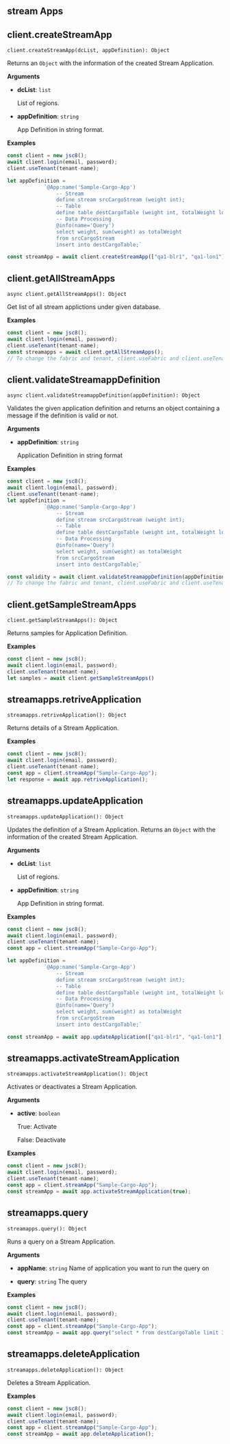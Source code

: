 ## stream Apps

## client.createStreamApp

`client.createStreamApp(dcList, appDefinition): Object`

Returns an `Object` with the information of the created Stream Application.

**Arguments**

- **dcList**: `list`

    List of regions.

- **appDefinition**: `string`

    App Definition in string format.

**Examples**

```js
const client = new jsc8();
await client.login(email, password);
client.useTenant(tenant-name);

let appDefinition = 
            `@App:name('Sample-Cargo-App')
                -- Stream
                define stream srcCargoStream (weight int);
                -- Table
                define table destCargoTable (weight int, totalWeight long);
                -- Data Processing
                @info(name='Query')
                select weight, sum(weight) as totalWeight
                from srcCargoStream
                insert into destCargoTable;`

const streamApp = await client.createStreamApp(["qa1-blr1", "qa1-lon1"], appDefinition );
```

## client.getAllStreamApps

`async client.getAllStreamApps(): Object`

Get list of all stream applictions under given database.

**Examples**

```js
const client = new jsc8();
await client.login(email, password);
client.useTenant(tenant-name);
const streamapps = await client.getAllStreamApps();
// To change the fabric and tenant, client.useFabric and client.useTenant respectively
```

## client.validateStreamappDefinition

`async client.validateStreamappDefinition(appDefinition): Object`

Validates the given application definition and returns an object containing a message if the definition is valid or not.

**Arguments**

- **appDefinition**: `string`

  Application Definition in string format

**Examples**

```js
const client = new jsc8();
await client.login(email, password);
client.useTenant(tenant-name);
let appDefinition = 
            `@App:name('Sample-Cargo-App')
                -- Stream
                define stream srcCargoStream (weight int);
                -- Table
                define table destCargoTable (weight int, totalWeight long);
                -- Data Processing
                @info(name='Query')
                select weight, sum(weight) as totalWeight
                from srcCargoStream
                insert into destCargoTable;`

const validity = await client.validateStreamappDefinition(appDefinition);
// To change the fabric and tenant, client.useFabric and client.useTenant respectively
```

## client.getSampleStreamApps

`client.getSampleStreamApps(): Object`

Returns samples for Application Definition.

**Examples**

```js
const client = new jsc8();
await client.login(email, password);
client.useTenant(tenant-name);
let samples = await client.getSampleStreamApps()
```

## streamapps.retriveApplication

`streamapps.retriveApplication(): Object`

Returns details of a Stream Application.

**Examples**

```js
const client = new jsc8();
await client.login(email, password);
client.useTenant(tenant-name);
const app = client.streamApp("Sample-Cargo-App");
let response = await app.retriveApplication();
```

## streamapps.updateApplication

`streamapps.updateApplication(): Object`

Updates the definition of a Stream Application.
Returns an `Object` with the information of the created Stream Application.

**Arguments**

- **dcList**: `list`

    List of regions.

- **appDefinition**: `string`

    App Definition in string format.

**Examples**

```js
const client = new jsc8();
await client.login(email, password);
client.useTenant(tenant-name);
const app = client.streamApp("Sample-Cargo-App");

let appDefinition = 
            `@App:name('Sample-Cargo-App')
                -- Stream
                define stream srcCargoStream (weight int);
                -- Table
                define table destCargoTable (weight int, totalWeight long);
                -- Data Processing
                @info(name='Query')
                select weight, sum(weight) as totalWeight
                from srcCargoStream
                insert into destCargoTable;`

const streamApp = await app.updateApplication(["qa1-blr1", "qa1-lon1"], appDefinition );
```

## streamapps.activateStreamApplication

`streamapps.activateStreamApplication(): Object`

Activates or deactivates a Stream Application.

**Arguments**

- **active**: `boolean`

    True: Activate
    
    False: Deactivate


**Examples**

```js
const client = new jsc8();
await client.login(email, password);
client.useTenant(tenant-name);
const app = client.streamApp("Sample-Cargo-App");
const streamApp = await app.activateStreamApplication(true);
```

## streamapps.query

`streamapps.query(): Object`

Runs a query on a Stream Application.

**Arguments**

- **appName**: `string`
    Name of application you want to run the query on

- **query**: `string`
    The query


**Examples**

```js
const client = new jsc8();
await client.login(email, password);
client.useTenant(tenant-name);
const app = client.streamApp("Sample-Cargo-App");
const streamApp = await app.query("select * from destCargoTable limit 3");
```

## streamapps.deleteApplication

`streamapps.deleteApplication(): Object`

Deletes a Stream Application.


**Examples**

```js
const client = new jsc8();
await client.login(email, password);
client.useTenant(tenant-name);
const app = client.streamApp("Sample-Cargo-App");
const streamApp = await app.deleteApplication();
```